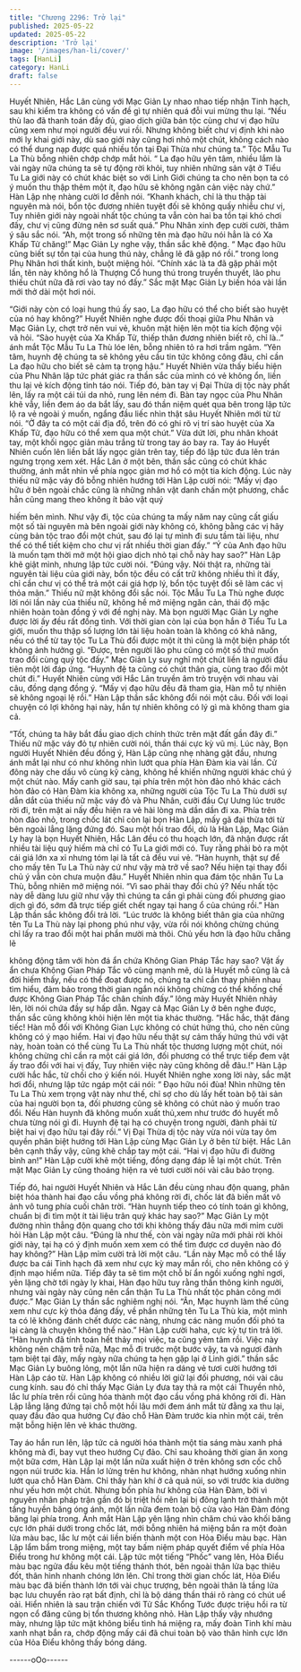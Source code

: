 ```yaml
---
title: "Chương 2296: Trở lại"
published: 2025-05-22
updated: 2025-05-22
description: 'Trở lại'
image: '/images/han-li/cover/'
tags: [HanLi]
category: HanLi
draft: false
---
```


Huyết Nhiên, Hắc Lân cùng với Mạc Giản Ly nhao nhao tiếp nhận
Tinh hạch, sau khi kiểm tra không có vấn đề gì tự nhiên quá đỗi
vui mừng thu lại.
“Nếu thù lao đã thanh toán đầy đủ, giao dịch giữa bản tộc cùng
chư vị đạo hữu cũng xem như mọi người đều vui rồi. Nhưng
không biết chư vị định khi nào mới ly khai giới này, dù sao giới
này cũng hơi nhỏ một chút, không cách nào có thể dung nạp
được quá nhiều tồn tại Đại Thừa như chúng ta.” Tộc Mẫu Tu La
Thù bỗng nhiên chớp chớp mắt hỏi.
“ La đạo hữu yên tâm, nhiều lắm là vài ngày nữa chúng ta sẽ tự
động rời khỏi, tuy nhiên những sản vật ở Tiểu Tu La giới này có
chút khác biệt so với Linh Giới chúng ta cho nên bọn ta có ý muốn
thu thập thêm một ít, đạo hữu sẽ không ngăn cản việc này chứ.”
Hàn Lập nhẹ nhàng cười lơ đễnh nói.
“Khanh khách, chỉ là thu thập tài nguyên mà nói, bổn tộc đương
nhiên tuyệt đối sẽ không quấy nhiễu chư vị, Tuy nhiên giới này
ngoài nhất tộc chúng ta vẫn còn hai ba tồn tại khó chơi đấy, chư vị
cũng đừng nên sơ suất quá.” Phu Nhân xinh đẹp cười cười, thâm
ý sâu sắc nói.
“Ah, một trong số những tên mà đạo hữu nói hẳn là có Xa Khấp
Tử chăng!” Mạc Giản Ly nghe vậy, thần sắc khẽ động.
“ Mạc đạo hữu cũng biết sự tồn tại của hung thú này, chẳng lẽ đã
gặp nó rồi.” trong long Phụ Nhân hơi thất kinh, buột miệng hỏi.
“Chính xác là ta đã gặp phải một lần, tên này không hổ là Thượng
Cổ hung thú trong truyền thuyết, lão phu thiếu chút nữa đã rơi vào
tay nó đấy.” Sắc mặt Mạc Giản Ly biến hóa vài lần mới thở dài
một hơi nói.

“Giới này còn có loại hung thú ấy sao, La đạo hữu có thể cho biết
sào huyệt của nó hay không?” Huyết Nhiên nghe được đối thoại
giữa Phu Nhân và Mạc Giản Ly, chợt trở nên vui vẻ, khuôn mặt
hiện lên một tia kích động vội vã hỏi.
“Sào huyệt của Xa Khấp Tử, thiếp thân đương nhiên biết rõ, chỉ
là..” ánh mắt Tộc Mẫu Tu La Thù lóe lên, bỗng nhiên tỏ ra hơi
trầm ngâm.
“Yên tâm, huynh đệ chúng ta sẽ không yêu cầu tin tức không
công đâu, chỉ cần La đạo hữu cho biết sẽ cảm tạ trọng hậu.”
Huyết Nhiên vừa thấy biểu hiện của Phu Nhân lập tức phát giác
ra thần sắc của mình có vẻ không ổn, liền thu lại vẻ kích động tỉnh
táo nói.
Tiếp đó, bàn tay vị Đại Thừa dị tộc này phất lên, lấy ra một cái túi
da nhỏ, rung lên ném đi.
Bàn tay ngọc của Phu Nhân khẽ vẫy, liền đem áo da bắt lấy, sau
đó thần niệm quét qua bên trong lập tức lộ ra vẻ ngoài ý muốn,
ngẩng đầu liếc nhìn thật sâu Huyết Nhiên mới từ từ nói.
“Ở đây ta có một cái địa đồ, trên đó có ghi rõ vị trí sào huyệt của
Xa Khấp Tử, đạo hữu có thể xem qua một chút.”
Vừa dứt lời, phu nhân khoát tay, một khối ngọc giản màu trắng từ
trong tay áo bay ra.
Tay áo Huyết Nhiên cuốn lên liền bắt lấy ngọc giản trên tay, tiếp
đó lập tức đưa lên trán ngưng trọng xem xét.
Hắc Lân ở một bên, thần sắc cũng có chút khác thường, ánh mắt
nhìn về phía ngọc giản mơ hồ có một tia kích động.
Lúc này thiếu nữ mặc váy đỏ bỗng nhiên hướng tới Hàn Lập cười
nói:
“Mấy vị đạo hữu ở bên ngoài chắc cũng là những nhân vật danh
chấn một phương, chắc hẳn cũng mang theo không ít bảo vật quý

hiếm bên mình. Như vậy đi, tộc của chúng ta mấy năm nay cũng
cất giấu một số tài nguyên mà bên ngoài giới này không có,
không bằng các vị hãy cùng bản tộc trao đổi một chút, sau đó lại
tự mình đi sưu tầm tài liệu, như thế có thể tiết kiệm cho chư vị rất
nhiều thời gian đấy.”
“Ý của Anh đạo hữu là muốn tạm thời mở một hội giao dịch nhỏ
tại chỗ này hay sao?” Hàn Lập khẽ giật mình, nhưng lập tức cười
nói.
“Đúng vậy. Nói thật ra, những tài nguyên tài liệu của giới này, bổn
tộc đều có cất trữ không nhiều thì ít đấy, chỉ cần chư vị có thể trả
một cái giá hợp lý, bổn tộc tuyệt đối sẽ làm các vị thỏa mãn.”
Thiếu nữ mặt không đổi sắc nói.
Tộc Mẫu Tu La Thù nghe được lời nói lần này của thiếu nữ,
không hề mở miệng ngăn cản, thái độ mặc nhiên hoàn toàn đồng
ý với đề nghị này.
Mà bọn người Mạc Giản Ly nghe được lời ấy đều rất đồng tình.
Với thời gian còn lại của bọn hắn ở Tiểu Tu La giới, muốn thu
thập số lượng lớn tài liệu hoàn toàn là không có khả năng, nếu có
thể từ tay tộc Tu La Thù đổi được một ít thì cũng là một biện pháp
tốt không ảnh hưởng gì.
“Được, trên người lão phu cũng có một số thứ muốn trao đổi cùng
quý tộc đấy.” Mạc Giản Ly suy nghĩ một chút liền là người đầu tiên
một lời đáp ứng.
“Huynh đệ ta cũng có chút thân gia, cùng trao đổi một chút đi.”
Huyết Nhiên cùng với Hắc Lân truyền âm trò truyện với nhau vài
câu, đồng dạng đồng ý.
“Mấy vị đạo hữu đều đã tham gia, Hàn mỗ tự nhiên sẽ không
ngoại lệ rồi.” Hàn Lập thần sắc không đổi nói một câu.
Đối với loại chuyện có lợi không hại này, hắn tự nhiên không có lý
gì mà không tham gia cả.

“Tốt, chúng ta hãy bắt đầu giao dịch chính thức trên mặt đất gần
đây đi.” Thiếu nữ mặc váy đỏ tự nhiên cười nói, thần thái cực kỳ
vũ mị.
Lúc này, Bọn người Huyết Nhiên đều đồng ý, Hàn Lập cũng nhẹ
nhàng gật đầu, nhưng ánh mắt lại như có như không nhìn lướt
qua phía Hàn Đàm kia vài lần.
Cử đông này che dấu vô cùng kỹ càng, không hề khiến những
người khác chú ý một chút nào.
Mấy canh giờ sau, tại phía trên một hòn đảo nhỏ khác cách hòn
đảo có Hàn Đàm kia không xa, những người của Tộc Tu La Thù
dưới sự dẫn dắt của thiếu nữ mặc váy đỏ và Phu Nhân, cưỡi đầu
Cự Uưng lúc trước rời đi, trên mặt ai nấy đều hiện ra vẻ hài lòng
mà dần dần đi xa.
Phía trên hòn đảo nhỏ, trong chốc lát chỉ còn lại bọn Hàn Lập,
mấy gã đại thừa tới từ bên ngoài lẳng lặng đứng đó.
Sau một hồi trao đổi, dù là Hàn Lập, Mạc Giản Ly hay là bọn
Huyết Nhiên, Hắc Lân đều có thu hoạch lớn, đã nhận được rất
nhiều tài liệu quý hiếm mà chỉ có Tu La giới mới có.
Tuy rằng phải bỏ ra một cái giá lớn xa xỉ nhưng tóm lại là tất cả
đều vui vẻ.
“Hàn huynh, thật sự để cho mấy tên Tu La Thù này cứ như vậy
mà trở về sao? Nếu hiện tại thay đổi chủ ý vẫn còn chưa muộn
đâu.” Huyết Nhiên nhìn qua đám tộc nhân Tu La Thù, bỗng nhiên
mở miệng nói.
“Vì sao phải thay đổi chủ ý? Nếu nhất tộc này dễ dàng lưu giữ
như vậy thì chúng ta cần gì phải cùng đối phương giao dịch gì đó,
sớm đã trực tiếp giết chết ngay tại hang ổ của chúng rồi.” Hàn
Lập thần sắc không đổi trả lời.
“Lúc trước là không biết thân gia của những tên Tu La Thù này lại
phong phú như vậy, vừa rồi nói không chừng chúng chỉ lấy ra trao
đổi một hai phần mười mà thôi. Chủ yếu hơn là đạo hữu chẳng lẽ

không động tâm với hòn đá ẩn chứa Không Gian Pháp Tắc hay
sao? Vật ấy ẩn chưa Không Gian Pháp Tắc vô cùng mạnh mẽ, dù
là Huyết mỗ cũng là cả đời hiếm thấy, nếu có thể đoạt được nó,
chúng ta chỉ cần thay phiên nhau tìm hiểu, đảm bảo trong thời
gian ngắn nói không chừng có thể khống chế được Không Gian
Pháp Tắc chân chính đấy.” lông mày Huyết Nhiên nhảy lên, lời nói
chứa đầy sự hấp dẫn.
Ngay cả Mạc Giản Ly ở bên nghe được, thần sắc cũng không
khỏi hiện lên một tia khác thường.
“Hắc hắc, thật đáng tiếc! Hàn mỗ đối với Không Gian Lực không
có chút hứng thú, cho nên cũng không có ý mạo hiểm. Hai vị đạo
hữu nếu thật sự cảm thấy hứng thú với vật này, hoàn toàn có thể
cùng Tu La Thù nhất tộc thương lượng một chút, nói không
chừng chỉ cần ra một cái giá lớn, đối phương có thể trực tiếp đem
vật ấy trao đổi với hai vị đấy, Tuy nhiên việc này cũng không dễ
đâu.!” Hàn Lập cười hắc hắc, từ chối cho ý kiến nói.
Huyết Nhiên nghe xong lời này, sắc mặt hơi đổi, nhưng lập tức
ngáp một cái nói:
“ Đạo hữu nói đùa! Nhìn những tên Tu La Thù xem trọng vật này
như thế, chỉ sợ cho dù lấy hết toàn bộ tài sản của hai người bọn
ta, đối phương cũng sẽ không có chút nào ý muốn trao đổi. Nếu
Hàn huynh đã không muốn xuất thủ,xem như trước đó huyết mỗ
chưa từng nói gì đi. Huynh đệ tại hạ có chuyện trong người, đành
phải từ biệt hai vị đạo hữu tại đây rồi.”
Vị Đại Thừa dị tộc này vừa nói vừa tay ôm quyền phân biệt
hướng tới Hàn Lập cùng Mạc Giản Ly ở bên từ biệt.
Hắc Lân bên cạnh thấy vậy, cũng khẽ chắp tay một cái.
“Hai vị đạo hữu đi đường bình an!” Hàn Lập cười khẽ một tiếng,
đồng dạng đáp lễ lại một chút.
Trên mặt Mạc Giản Ly cũng thoáng hiện ra vẻ tươi cười nói vài
câu bảo trọng.

Tiếp đó, hai người Huyết Nhiên và Hắc Lân đều cùng nhau độn
quang, phân biệt hóa thành hai đạo cầu vồng phá không rời đi,
chốc lát đã biến mất vô ảnh vô tung phía cuối chân trời.
“Hàn huynh tiếp theo có tính toán gì không, chuẩn bị đi tìm một ít
tài liệu trân quý khác hay sao?” Mạc Giản Ly một đường nhìn
thẳng độn quang cho tới khi không thấy đâu nữa mới mỉm cười
hỏi Hàn Lập một câu.
“Đúng là như thế, còn vài ngày nữa mới phải rời khỏi giới này, tại
hạ có ý định muốn xem xem có thể tìm được cơ duyên nào đó
hay không?” Hàn Lập mỉm cười trả lời một câu.
“Lần này Mạc mỗ có thể lấy được ba cái Tinh hạch đã xem như
cực kỳ may mắn rồi, cho nên không có ý định mạo hiểm nữa. Tiếp
đây ta sẽ tìm một chỗ bí ẩn ngồi xuống nghỉ ngơi, yên lặng chờ
tới ngày ly khai, Hàn đạo hữu tuy rằng thần thông kinh người,
nhưng vài ngày này cũng nên cẩn thận Tu La Thù nhất tộc phản
công mới được.” Mạc Giản Ly thần sắc nghiêm nghị nói.
“Ân, Mạc huynh làm thế cũng xem như cực kỳ thỏa đáng đấy, về
phần những tên Tu La Thù kia, một mình ta có lẽ không đánh chết
được các nàng, nhưng các nàng muốn đối phó ta lại càng là
chuyện không thể nào.” Hàn Lập cười haha, cực kỳ tự tin trả lời.
“Hàn huynh đã tính toán hết thảy mọi việc, ta cũng yêm tâm rồi.
Việc này không nên chậm trễ nữa, Mạc mỗ đi trước một bước
vậy, ta và ngươi đành tạm biệt tại đây, mấy ngày nữa chúng ta
hẹn gặp lại ở Linh giới.” thần sắc Mạc Giản Ly buông lỏng, một
lần nữa hiện ra dáng vẻ tươi cười hướng tới Hàn Lập cáo từ.
Hàn Lập không có nhiều lời giữ lại đối phương, nói vài câu cung
kính. sau đó chỉ thấy Mạc Giản Ly đưa tay thả ra một cái Thuyền
nhỏ, lắc lư phía trên rồi cũng hóa thành một đạo cầu vồng phá
không rời đi.
Hàn Lập lẳng lặng đứng tại chỗ một hồi lâu mới đem ánh mắt từ
đằng xa thu lại, quay đầu đảo qua hướng Cự đảo chỗ Hàn Đàm
trước kia nhìn một cái, trên mặt bỗng hiện lên vẻ khác thường.

Tay áo hắn run lên, lập tức cả người hóa thành một tia sáng màu
xanh phá không mà đi, bay vụt theo hướng Cự đảo.
Chỉ sau khoảng thời gian ăn xong một bữa cơm, Hàn Lập lại một
lần nữa xuất hiện ở trên không sơn cốc chỗ ngọn núi trước kia.
Hắn lơ lửng trên hư không, nhàn nhạt hướng xuống nhìn lướt qua
chỗ Hàn Đàm.
Chỉ thấy hàn khí ở cả quả núi, so với trước kia dường như yếu
hơn một chút.
Nhưng bốn phía hư không của Hàn Đàm, bởi vì nguyên nhân
pháp trận gần đó bị triệt hồi nên lại bị đông lạnh trở thành một
tầng huyền băng óng ánh, một lần nữa đem toàn bộ cửa vào Hàn
Đàm đóng băng lại phía trong.
Ánh mắt Hàn Lập yên lặng nhìn chăm chú vào khối băng cực lớn
phái dưới trong chốc lát, mới bỗng nhiên há miệng bắn ra một
đoàn lửa màu bạc, lắc lư một cái liền biến thành một con Hỏa
Điểu màu bạc.
Hàn Lập lẩm bẩm trong miệng, một tay bấm niệm pháp quyết
điểm về phía Hỏa Điểu trong hư không một cái.
Lập tức một tiếng “Phốc” vang lên, Hỏa Điểu màu bạc ngửa đầu
kêu một tiếng thánh thót, bên ngoài thân lửa bạc thiêu đốt, thân
hình nhanh chóng lớn lên.
Chỉ trong thời gian chốc lát, Hỏa Điểu màu bạc đã biến thành lớn
tới vài chục trượng, bên ngoài thân là tầng lửa bạc lưu chuyển
rào rạt bất định, chỉ là bộ dáng thần thái rõ ràng có chút uể oải.
Hiển nhiên là sau trận chiến với Tử Sắc Khổng Tước được triệu
hồi ra từ ngọn cổ đăng cũng bị tổn thương không nhỏ.
Hàn Lập thấy vậy nhướng mày, nhưng lập tức mặt không biểu
tình há miệng ra, mấy đoàn Tinh khí màu xanh nhạt bắn ra, chớp
động mấy cái đã chui toàn bộ vào thân hình cực lớn của Hỏa
Điểu không thấy bóng dáng.

------oOo------
